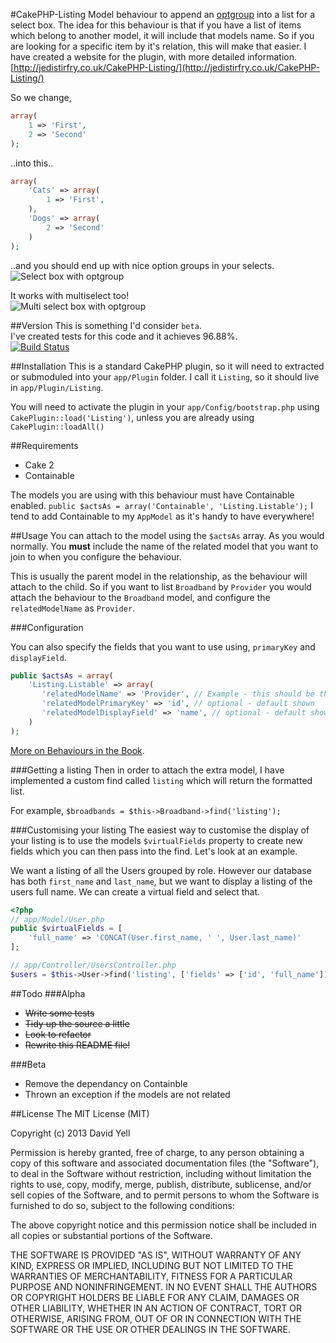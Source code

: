 #CakePHP-Listing
Model behaviour to append an [optgroup](http://www.w3schools.com/tags/tag_optgroup.asp) into a list for a select box. The idea for this behaviour is that if you have a list of items which belong to another model, it will include that models name. So if you are looking for a specific item by it's relation, this will make that easier.
I have created a website for the plugin, with more detailed information. [http://jedistirfry.co.uk/CakePHP-Listing/](http://jedistirfry.co.uk/CakePHP-Listing/)

So we change,

```php
array(
    1 => 'First',
    2 => 'Second'
);
```
..into this..

```php
array(
    'Cats' => array(
        1 => 'First',
    ),
    'Dogs' => array(
        2 => 'Second'
    )
);
```

..and you should end up with nice option groups in your selects.  
![Select box with optgroup](http://i.imgur.com/QP7BhMl.png)

It works with multiselect too!  
![Multi select box with optgroup](http://i.imgur.com/1t1sRvI.png)

##Version
This is something I'd consider `beta`.  
I've created tests for this code and it achieves 96.88%.  
[![Build Status](https://travis-ci.org/davidyell/CakePHP-Listing.svg?branch=master)](https://travis-ci.org/davidyell/CakePHP-Listing)


##Installation
This is a standard CakePHP plugin, so it will need to extracted or submoduled into your `app/Plugin` folder. I call it `Listing`, so it should live in `app/Plugin/Listing`.

You will need to activate the plugin in your `app/Config/bootstrap.php` using `CakePlugin::load('Listing')`, unless you are already using `CakePlugin::loadAll()`

##Requirements
* Cake 2
* Containable

The models you are using with this behaviour must have Containable enabled.
`public $actsAs = array('Containable', 'Listing.Listable');`
I tend to add Containable to my `AppModel` as it's handy to have everywhere!

##Usage
You can attach to the model using the `$actsAs` array. As you would normally.
You **must** include the name of the related model that you want to join to when you configure the behaviour.

This is usually the parent model in the relationship, as the behaviour will attach to the child. So if you want to list `Broadband` by `Provider` you would attach the behaviour to the `Broadband` model, and configure the `relatedModelName` as `Provider`.

###Configuration

You can also specify the fields that you want to use using, `primaryKey` and `displayField`.

```php
public $actsAs = array(
    'Listing.Listable' => array(
       'relatedModelName' => 'Provider', // Example - this should be the parent model, the one you want to group by
       'relatedModelPrimaryKey' => 'id', // optional - default shown
       'relatedModelDisplayField' => 'name', // optional - default shown
    )
);
```

[More on Behaviours in the Book](http://book.cakephp.org/2.0/en/models/behaviors.html).

###Getting a listing
Then in order to attach the extra model, I have implemented a custom find called `listing` which will return the formatted list.

For example,
`$broadbands = $this->Broadband->find('listing');`

###Customising your listing
The easiest way to customise the display of your listing is to use the models `$virtualFields` property to create new fields which you can then pass into the find. Let's look at an example.

We want a listing of all the Users grouped by role. However our database has both `first_name` and `last_name`, but we want to display a listing of the users full name. We can create a virtual field and select that.

```php
<?php
// app/Model/User.php
public $virtualFields = [
    'full_name' => 'CONCAT(User.first_name, ' ', User.last_name)'
];

// app/Controller/UsersController.php
$users = $this->User->find('listing', ['fields' => ['id', 'full_name']]);
```

##Todo
###Alpha
* ~~Write some tests~~
* ~~Tidy up the source a little~~
* ~~Look to refactor~~
* ~~Rewrite this README file!~~

###Beta
* Remove the dependancy on Containble
* Thrown an exception if the models are not related

##License
The MIT License (MIT)

Copyright (c) 2013 David Yell

Permission is hereby granted, free of charge, to any person obtaining a copy
of this software and associated documentation files (the "Software"), to deal
in the Software without restriction, including without limitation the rights
to use, copy, modify, merge, publish, distribute, sublicense, and/or sell
copies of the Software, and to permit persons to whom the Software is
furnished to do so, subject to the following conditions:

The above copyright notice and this permission notice shall be included in
all copies or substantial portions of the Software.

THE SOFTWARE IS PROVIDED "AS IS", WITHOUT WARRANTY OF ANY KIND, EXPRESS OR
IMPLIED, INCLUDING BUT NOT LIMITED TO THE WARRANTIES OF MERCHANTABILITY,
FITNESS FOR A PARTICULAR PURPOSE AND NONINFRINGEMENT. IN NO EVENT SHALL THE
AUTHORS OR COPYRIGHT HOLDERS BE LIABLE FOR ANY CLAIM, DAMAGES OR OTHER
LIABILITY, WHETHER IN AN ACTION OF CONTRACT, TORT OR OTHERWISE, ARISING FROM,
OUT OF OR IN CONNECTION WITH THE SOFTWARE OR THE USE OR OTHER DEALINGS IN
THE SOFTWARE.
